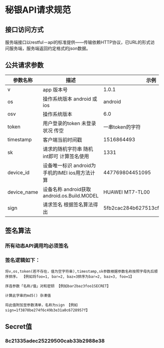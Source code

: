 # 秘银API请求规范

## 接口访问方式
服务端接口以restful－api的标准提供——传输依赖HTTP协议，已URL的形式访问服务端，服务端返回约定格式的json数据。

## 公共请求参数
|参数名称|描述|示例|
|---|---|---|
|v|app 版本号|1.0.1|
|os|操作系统版本 android 或 ios|android|
|osv|操作系统版本|6.0|
|token|用户登录的token 未登录状况 传空|一串token的字符|
|timestamp|客户端当前时间戳|1516864493|
|sk|请求的随机字符串 随机int即可 计算签名使用|1331|
|device_id|设备唯一标识 android为手机的IMEI ios用方法计算|447769804451095|
|device_name|设备名称 android获取 android.os.Build.MODEL |HUAWEI MT7-TL00|
|sign|请求签名 根据签名算法得出 |5fb2cac284b627513cf37e86a65d249a|

## 签名算法
### 所有动态API调用均必须签名

### 签名逻辑如下：

```
将v,os,token(若不存在，值为空字符串),timestamp,sk参数根据参数名称按照字母先后顺序排序。 【例如将foo=1, bar=2, baz=3排序为bar=2, baz=3, foo=1】

序连参数「名称/值」对和密钥 【例如bar2baz3foo1SECRET】

计算此字串的md5() 杂凑值

将此值附加至参数清单，名称为sign 【例如sign=1f3870be274f6c49b3e31a0c6728957f】
```

## Secret值 
### 8c21335adec25229500cab33b2988e38